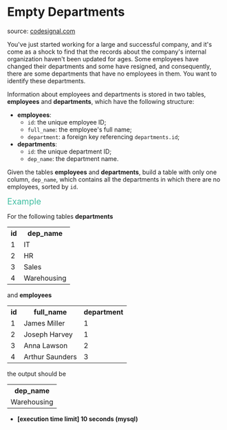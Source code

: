 <h1>Empty Departments</h1>
<p>source: <a href="https://www.codesignal.com/">codesignal.com</a>
<div><p>You've just started working for a large and successful company, and it's come as a shock to find that the records about the company's internal organization haven't been updated for ages. Some employees have changed their departments and some have resigned, and consequently, there are some departments that have no employees in them. You want to identify these departments.</p>
<p>Information about employees and departments is stored in two tables, <strong>employees</strong> and <strong>departments</strong>, which have the following structure:</p>
<ul>
<li><strong>employees</strong>:
<ul>
<li><code>id</code>: the unique employee ID;</li>
<li><code>full_name</code>: the employee's full name;</li>
<li><code>department</code>: a foreign key referencing <code>departments.id</code>;</li>
</ul>
</li>
<li><strong>departments</strong>:
<ul>
<li><code>id</code>: the unique department ID;</li>
<li><code>dep_name</code>: the department name.</li>
</ul>
</li>
</ul>
<p>Given the tables <strong>employees</strong> and <strong>departments</strong>, build a table with only one column, <code>dep_name</code>, which contains all the departments in which there are no employees, sorted by <code>id</code>.</p>
<p><span style="color:#44BFA3;font-size:1.4em">Example</span></p>
<p>For the following tables <strong>departments</strong></p>
<table>
  <tbody><tr>
    <th>id</th>
    <th>dep_name</th>
  </tr>
  <tr>
    <td>1</td>
    <td>IT</td>
  </tr>
  <tr>
    <td>2</td>
    <td>HR</td>
  </tr>
  <tr>
    <td>3</td>
    <td>Sales</td>
  </tr>
  <tr>
    <td>4</td>
    <td>Warehousing</td>
  </tr>
</tbody></table>
<p>and <strong>employees</strong></p>
<table>
  <tbody><tr> 
    <th>id</th>
    <th>full_name</th>
    <th>department</th>
  </tr>
  <tr>
    <td>1</td>
    <td>James Miller</td>
    <td>1</td>
  </tr>
  <tr>
    <td>2</td>
    <td>Joseph Harvey</td>
    <td>1</td>
  </tr>
  <tr>
    <td>3</td>
    <td>Anna Lawson</td>
    <td>2</td>
  </tr>
  <tr>
    <td>4</td>
    <td>Arthur Saunders</td>
    <td>3</td>
  </tr>
</tbody></table>
<p>the output should be</p>
<table>
  <tbody><tr>
    <th>dep_name</th>
  </tr>
  <tr>
    <td>Warehousing</td>
  </tr>
</tbody></table>
<ul>
<li><strong>[execution time limit] 10 seconds (mysql)</strong></li>
</ul>
</div>
